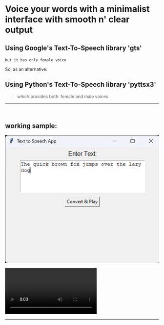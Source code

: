 

# Voice your words with a minimalist interface with smooth n' clear output

## Using Google's Text-To-Speech library 'gts'

`but it has only female voice`

So, as an alternative:

## Using Python's Text-To-Speech library 'pyttsx3'

> which provides both: female and male voices


---

<br>

## working sample:

![app menu](resources/menu_and_sample_text.png)


<video controls src="resources/sample_voice.mp4" title="Sample Voice"></video>

---

